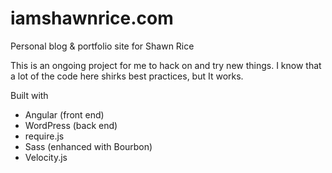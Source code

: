 # iamshawnrice.com
Personal blog & portfolio site for Shawn Rice

This is an ongoing project for me to hack on and try new things. I know that a lot of the code here shirks best practices, but It works.

Built with
* Angular (front end)
* WordPress (back end)
* require.js
* Sass (enhanced with Bourbon)
* Velocity.js
